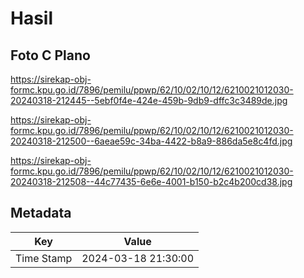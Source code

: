# Hasil

## Foto C Plano

https://sirekap-obj-formc.kpu.go.id/7896/pemilu/ppwp/62/10/02/10/12/6210021012030-20240318-212445--5ebf0f4e-424e-459b-9db9-dffc3c3489de.jpg

https://sirekap-obj-formc.kpu.go.id/7896/pemilu/ppwp/62/10/02/10/12/6210021012030-20240318-212500--6aeae59c-34ba-4422-b8a9-886da5e8c4fd.jpg

https://sirekap-obj-formc.kpu.go.id/7896/pemilu/ppwp/62/10/02/10/12/6210021012030-20240318-212508--44c77435-6e6e-4001-b150-b2c4b200cd38.jpg


## Metadata

| Key        | Value               |
| ---------- | ------------------- |
| Time Stamp | 2024-03-18 21:30:00 |



